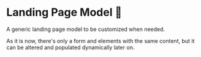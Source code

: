 # Landing Page Model 🛬

A generic landing page model to be customized when needed.

As it is now, there's only a form and elements with the same content, but it can be altered and populated dynamically later on.
